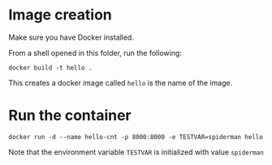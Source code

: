 # Image creation

Make sure you have Docker installed.

From a shell opened in this folder, run the following:

```
docker build -t hello .
```

This creates a docker image called `hello` is the name of the image.

# Run the container

```
docker run -d --name hello-cnt -p 8000:8000 -e TESTVAR=spiderman hello
```
Note that the environment variable `TESTVAR` is initialized with value `spiderman`
